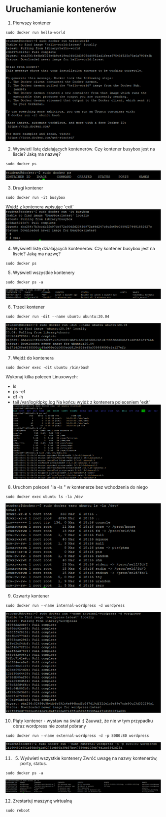 # Uruchamianie kontenerów

1. Pierwszy kontener
```
sudo docker run hello-world
```
![Docker Containers](img/lab3_1.png)

2. Wyświetl listę działających kontenerów. Czy kontener busybox jest na liscie? Jaką ma nazwę?
```
sudo docker ps
```
![Docker Containers](img/lab3_2.png)

3.  Drugi kontener
```
sudo docker run -it busybox
```
Wyjdź z kontenera wpisując 'exit'
![Docker Containers](img/lab3_3.png)

4. Wyświetl listę działających kontenerów. Czy kontener busybox jest na liscie? Jaką ma nazwę?
```
sudo docker ps
```

5. Wyświetl wszystkie kontenery 
```
sudo docker ps -a
```
![Docker Containers](img/lab3_4.png)

6. Trzeci kontener
```
sudo docker run -dit --name ubuntu ubuntu:20.04
```
![Docker Containers](img/lab3_5.png)

7. Wejdź do kontenera
```
sudo docker exec -dit ubuntu /bin/bash
```
Wykonaj kilka poleceń Linuxowych:
- ls
- ps -ef
- df -h
- tail /var/log/dpkg.log
Na końcu wyjdź z kontenera poleceniem 'exit'
![Docker Containers](img/lab3_6.png)

8. Uruchom poleceń "la -ls " w kontenerze bez wchodzenia do niego
```
sudo docker exec ubuntu ls -la /dev
```
![Docker Containers](img/lab3_7.png)

9. Czwarty kontener
```
sudo docker run --name internal-wordpress -d wordpress
```
![Docker Containers](img/lab3_8.png)

10. Piąty kontener - wystaw na świat :)
Zauważ, że nie w tym przypadku obraz wordpress nie został pobrany
```
sudo docker run --name external-wordpress -d -p 8080:80 wordpress
```
![Docker Containers](img/lab3_9.png)

11. 5. Wyświetl wszystkie kontenery 
Zwróć uwagę na nazwy kontenerów, porty, status.
```
sudo docker ps -a
```
![Docker Containers](img/lab3_10.png)

12. Zrestartuj maszynę wirtualną
```
sudo reboot
```
